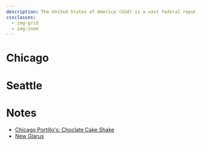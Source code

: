 ```yaml
---
description: The United States of America (USA) is a vast federal republic in North America, known for its diverse landscapes ranging from Alaskan wilderness to Florida's beaches.
cssclasses:
  - img-grid
  - img-zoom
---
```

# Chicago



# Seattle 



# Notes

* [Chicago Portillo's: Choclate Cake Shake](https://www.youtube.com/watch?v=6Xf858oNEak)
* [New Glarus](https://www.youtube.com/watch?v=rhBQp1dpDZ8)
